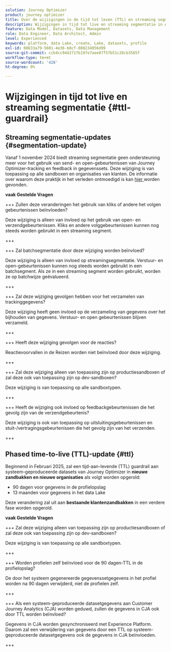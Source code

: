 ```yaml
---
solution: Journey Optimizer
product: journey optimizer
title: Over de wijzigingen in de tijd tot leven (TTL) en streaming segmentatie
description: Wijzigingen in tijd tot live en streaming segmentatie in Adobe Journey Optimizer
feature: Data Model, Datasets, Data Management
role: Data Engineer, Data Architect, Admin
level: Experienced
keywords: platform, data Lake, create, Lake, datasets, profile
exl-id: 08633a79-5601-4e36-b8cf-080234956d99
source-git-commit: ccb4cc944271fb197e7aee87f57b51c28cb3565f
workflow-type: tm+mt
source-wordcount: '428'
ht-degree: 0%

---
```


# Wijzigingen in tijd tot live en streaming segmentatie {#ttl-guardrail}

## Streaming segmentatie-updates {#segmentation-update}

Vanaf 1 november 2024 biedt streaming segmentatie geen ondersteuning meer voor het gebruik van send- en open-gebeurtenissen van Journey Optimizer-tracking en feedback in gegevenssets. Deze wijziging is van toepassing op alle sandboxen en organisaties van klanten. De informatie over waarom deze praktijk in het verleden ontmoedigd is kan [ hier ](../audience/about-audiences.md#streaming-segmentation-events-guardrails) worden gevonden.

**vaak Gestelde Vragen**

+++ Zullen deze veranderingen het gebruik van kliks of andere het volgen gebeurtenissen beïnvloeden?

Deze wijziging is alleen van invloed op het gebruik van open- en verzendgebeurtenissen. Kliks en andere volggebeurtenissen kunnen nog steeds worden gebruikt in een streaming segment.

+++

+++ Zal batchsegmentatie door deze wijziging worden beïnvloed?

Deze wijziging is alleen van invloed op streamingsegmentatie. Verstuur- en open-gebeurtenissen kunnen nog steeds worden gebruikt in een batchsegment. Als ze in een streaming segment worden gebruikt, worden ze op batchwijze geëvalueerd.

+++

+++ Zal deze wijziging gevolgen hebben voor het verzamelen van trackinggegevens?

Deze wijziging heeft geen invloed op de verzameling van gegevens over het bijhouden van gegevens. Verstuur- en open gebeurtenissen blijven verzameld.

+++

+++ Heeft deze wijziging gevolgen voor de reacties?

Reactievoorvallen in de Reizen worden niet beïnvloed door deze wijziging.

+++

+++ Zal deze wijziging alleen van toepassing zijn op productiesandboxen of zal deze ook van toepassing zijn op dev-sandboxen?

Deze wijziging is van toepassing op alle sandboxtypen.

+++

+++ Heeft de wijziging ook invloed op feedbackgebeurtenissen die het gevolg zijn van de verzendgebeurtenis?

Deze wijziging is ook van toepassing op uitsluitingsgebeurtenissen en stuit-/vertragingsgebeurtenissen die het gevolg zijn van het verzenden.

+++

## Phased time-to-live (TTL)-update {#ttl}

Beginnend in Februari 2025, zal een tijd-aan-levende (TTL) guardrail aan systeem-geproduceerde datasets van Journey Optimizer in **nieuwe zandbakken en nieuwe organisaties** als volgt worden opgerold:

* 90 dagen voor gegevens in de profielopslag
* 13 maanden voor gegevens in het data Lake

Deze verandering zal uit aan **bestaande klantenzandbakken** in een verdere fase worden opgerold.

**vaak Gestelde Vragen**

+++ Zal deze wijziging alleen van toepassing zijn op productiesandboxen of zal deze ook van toepassing zijn op dev-sandboxen?

Deze wijziging is van toepassing op alle sandboxtypen.

+++

+++ Worden profielen zelf beïnvloed voor de 90 dagen-TTL in de profielopslag?

De door het systeem gegenereerde gegevenssetgegevens in het profiel worden na 90 dagen verwijderd, niet de profielen zelf.

+++

+++ Als een systeem-geproduceerde datasetgegevens aan Customer Journey Analytics (CJA) worden geduwd, zullen de gegevens in CJA ook door TTL worden beïnvloed?

Gegevens in CJA worden gesynchroniseerd met Experience Platform. Daarom zal een verwijdering van gegevens door een TTL op systeem-geproduceerde datasetgegevens ook de gegevens in CJA beïnvloeden.

+++
